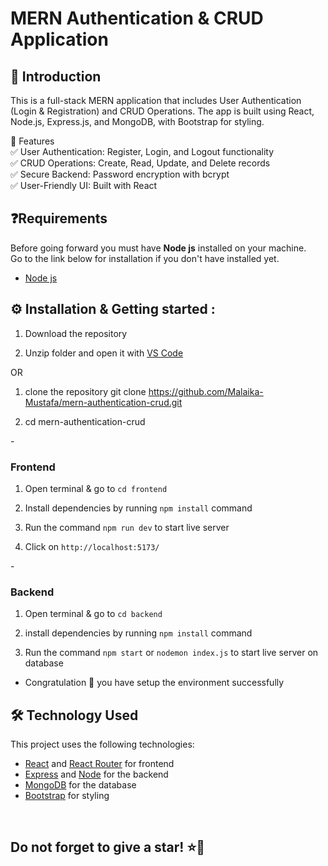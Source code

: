 # MERN Authentication & CRUD Application

## 👋 Introduction

This is a full-stack MERN application that includes User Authentication (Login & Registration) and CRUD Operations. The app is built using React, Node.js, Express.js, and MongoDB, with Bootstrap for styling.

🚀 Features   
✅ User Authentication: Register, Login, and Logout functionality   
✅ CRUD Operations: Create, Read, Update, and Delete records   
✅ Secure Backend: Password encryption with bcrypt    
✅ User-Friendly UI: Built with React   

## ❓Requirements

Before going forward you must have **Node js** installed on your machine.  
Go to the link below for installation if you don't have installed yet.

- [Node js](https://nodejs.org/en/download)


## ⚙️ Installation & Getting started :

1. Download the repository

2. Unzip folder and open it with [VS Code](https://code.visualstudio.com/)

OR 

 1. clone the repository
 git clone  https://github.com/Malaika-Mustafa/mern-authentication-crud.git

 2. cd mern-authentication-crud


-<h3> Frontend </h3>

1. Open terminal & go to `cd frontend`

2. Install dependencies by running `npm install` command

3. Run the command `npm run dev` to start live server

4. Click on `http://localhost:5173/`

-<h3> Backend </h3>

1. Open terminal & go to `cd backend` 

2. install dependencies by running `npm install` command

3. Run the command `npm start` or `nodemon index.js` to start live server on database


- Congratulation 🎉 you have setup the environment successfully



## 🛠️ Technology Used

This project uses the following technologies:

- [React](https://reactjs.org) and [React Router](https://reacttraining.com/react-router/) for frontend
- [Express](http://expressjs.com/) and [Node](https://nodejs.org/en/) for the backend
- [MongoDB](https://www.mongodb.com/) for the database
- [Bootstrap](https://getbootstrap.com/) for styling

<br/>

<h2> Do not forget to give a star! ⭐🤗 </h2>
